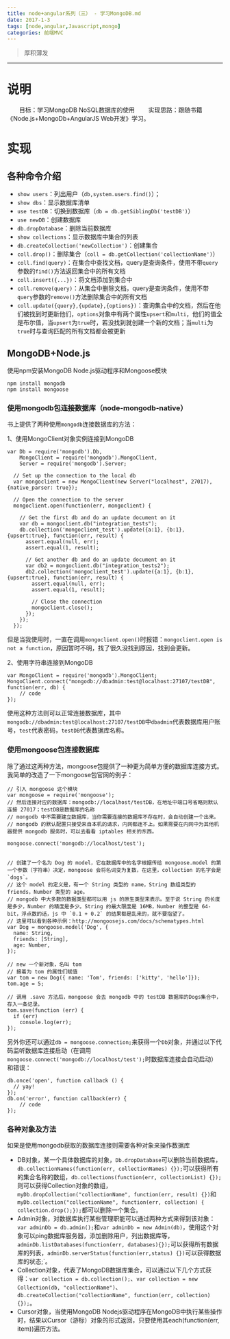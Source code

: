 ```yaml
---
title: node+angular系列（三） - 学习MongoDB.md
date: 2017-1-3
tags: [node,angular,Javascript,mongo]
categories: 前端MVC
---
```

> 厚积薄发

***
# 说明
　　目标：学习MongoDB NoSQL数据库的使用
　　实现思路：跟随书籍《Node.js+MongoDb+AngularJS Web开发》学习。
# 实现

## 各种命令介绍
- `show users`：列出用户（`db,system.users.find()`）；
- `show dbs`：显示数据库清单
- `use testDB`：切换到数据库（`db = db.getSiblingDb('testDB')`）
- `use newDB`：创建数据库
- `db.dropDatabase`：删除当前数据库
- `show collections`：显示数据库中集合的列表
- `db.createCollection('newCollection')`：创建集合
- `coll.drop()`：删除集合（`coll = db.getCollection('collectionName')`）
- `coll.find(query)`：在集合中查找文档，query是查询条件，使用不带`query`参数的`find()`方法返回集合中的所有文档
- `coll.insert({...})`：将文档添加到集合中
- `coll.remove(query)`：从集合中删除文档，query是查询条件，使用不带`query`参数的`remove()`方法删除集合中的所有文档
- `coll.update({query},{update},{options})`：查询集合中的文档，然后在他们被找到时更新他们，`options`对象中有两个属性`upsert`和`multi`，他们的值全是布尔值，当`upsert`为`true`时，若没找到就创建一个新的文档；当`multi`为`true`时与查询匹配的所有文档都会被更新

## MongoDB+Node.js
使用npm安装MongoDB Node.js驱动程序和Mongoose模块
```
npm install mongodb
npm install mongoose
```

### 使用mongodb包连接数据库（node-mongodb-native）

书上提供了两种使用`mongodb`连接数据库的方法：

1、使用MongoClient对象实例连接到MongoDB
```
var Db = require('mongodb').Db,
    MongoClient = require('mongodb').MongoClient,
    Server = require('mongodb').Server;

  // Set up the connection to the local db
  var mongoclient = new MongoClient(new Server("localhost", 27017), {native_parser: true});

  // Open the connection to the server
  mongoclient.open(function(err, mongoclient) {

    // Get the first db and do an update document on it
    var db = mongoclient.db("integration_tests");
    db.collection('mongoclient_test').update({a:1}, {b:1}, {upsert:true}, function(err, result) {
      assert.equal(null, err);
      assert.equal(1, result);

      // Get another db and do an update document on it
      var db2 = mongoclient.db("integration_tests2");
      db2.collection('mongoclient_test').update({a:1}, {b:1}, {upsert:true}, function(err, result) {
        assert.equal(null, err);
        assert.equal(1, result);

        // Close the connection
        mongoclient.close();
      });
    });
  });
```
但是当我使用时，一直在调用`mongoclient.open()`时报错：`mongoclient.open is not a function`，原因暂时不明，找了很久没找到原因，找到会更新。

2、使用字符串连接到MongoDB
```
var MongoClient = require('mongodb').MongoClient;
MongoClient.connect("mongodb://dbadmin:test@localhost:27107/testDB", function(err, db) {
	// code
});
```
使用这种方法则可以正常连接数据库，其中`mongodb://dbadmin:test@localhost:27107/testDB`中`dbadmin`代表数据库用户账号，`test`代表密码，`testDB`代表数据库名称。

### 使用mongoose包连接数据库
除了通过这两种方法，mongoose包提供了一种更为简单方便的数据库连接方式。
我简单的改造了一下mongoose包官网的例子：
```
// 引入 mongoose 这个模块
var mongoose = require('mongoose');
// 然后连接对应的数据库：mongodb://localhost/testDB，在地址中端口号省略则默认连接 27017；testDB是数据库的名称
// mongodb 中不需要建立数据库，当你需要连接的数据库不存在时，会自动创建一个出来。
// mongodb 的默认配置只接受来自本机的请求，内网都连不上。如果需要在内网中为其他机器提供 mongodb 服务时，可以去看看 iptables 相关的东西。

mongoose.connect('mongodb://localhost/test');


// 创建了一个名为 Dog 的 model，它在数据库中的名字根据传给 mongoose.model 的第一个参数（字符串）决定，mongoose 会将名词变为复数，在这里，collection 的名字会是 `dogs`。
// 这个 model 的定义是，有一个 String 类型的 name，String 数组类型的 friends，Number 类型的 age。
// mongodb 中大多数的数据类型都可以用 js 的原生类型来表示。至于说 String 的长度是多少，Number 的精度是多少。String 的最大限度是 16MB，Number 的整型是 64-bit，浮点数的话，js 中 `0.1 + 0.2` 的结果都是乱来的，就不要指望了。
// 这里可以看到各种示例：http://mongoosejs.com/docs/schematypes.html
var Dog = mongoose.model('Dog', {
  name: String,
  friends: [String],
  age: Number,
});

// new 一个新对象，名叫 tom
// 接着为 tom 的属性们赋值
var tom = new Dog({ name: 'Tom', friends: ['kitty', 'hello']});
tom.age = 5;

// 调用 .save 方法后，mongoose 会去 mongodb 中的 testDB 数据库的Dogs集合中，存入一条记录。
tom.save(function (err) {
  if (err) 
	console.log(err);
});
```
另外你还可以通过`db = mongoose.connection;`来获得一个`Db`对象，并通过以下代码监听数据库连接启动（在调用`mongoose.connect('mongodb://localhost/test');`时数据库连接会自动启动）和错误：
```
db.once('open', function callback () {
  // yay!
});
db.on('error', function callback(err) {
	// code
});
```

### 各种对象及方法

如果是使用mongodb获取的数据库连接则需要各种对象来操作数据库

- DB对象，某一个具体数据库的对象，`Db.dropDatabase`可以删除当前数据库，`db.collectionNames(function(err, collectionNames) {});`可以获得所有的集合名称的数组，`db.collections(function(err, collectionList) {});`则可以获得Collection对象的数组，`myDb.dropCollection("collectionName", function(err, result) {})`和`myDb.collection("collectionName", function(err, collection) { collection.drop();});`都可以删除一个集合。
- Admin对象，对数据库执行某些管理职能可以通过两种方式来得到该对象：`var adminDb = db.admin();`和`var adminDb = new Admin(db)`，使用这个对象可以ping数据库服务器，添加删除用户，列出数据库等，`adminDb.listDatabases(function(err, databases){});`可以获得所有数据库的列表，`adminDb.serverStatus(function(err,status) {})`可以获得数据库的状态;`。
- Collection对象，代表了MongoDB数据库集合，可以通过以下几个方式获得：`var collection = db.collection();`、`var collection = new Collection(db, "collectionName")`、`db.createCollection("collectionName", function(err, collection){});`。
- Cursor对象，当使用MongoDB Nodejs驱动程序在MongoDB中执行某些操作时，结果以Cursor（游标）对象的形式返回，只要使用其each(function(err, item))遍历方法。
